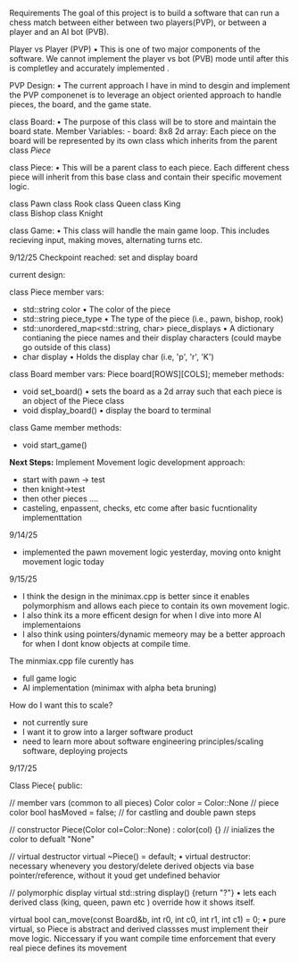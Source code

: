 Requirements
The goal of this project is to build a software that can run a chess match between either
between two players(PVP), or between a player and an AI bot (PVB).

Player vs Player (PVP)
• This is one of two major components of the software. We cannot implement the player vs bot (PVB)
mode until after this is completley and accurately implemented .

PVP Design:
  • The current approach I have in mind to desgin and implement the PVP componenet is to 
  leverage an object oriented approach to handle pieces, the board, and the game state. 

  class Board: 
  • The purpose of this class will be to store and maintain the board state.
    Member Variables:
      - board: 8x8 2d array:
        Each piece on the board will be represented by its own class which inherits from the parent class _Piece_

  class Piece:
  • This will be a parent class to each piece. Each different chess piece will inherit from this base class
  and contain their specific movement logic.

  class Pawn
  class Rook
  class Queen
  class King  
  class Bishop
  class Knight

  class Game:
  • This class will handle the main game loop. This includes recieving input, making moves, alternating turns etc.
  

  9/12/25
  Checkpoint reached: set and display board

  current design:

  class Piece
  member vars:
  - std::string color
    • The color of the piece
  - std::string piece_type
    • The type of the piece (i.e., pawn, bishop, rook)
  - std::unordered_map<std::string, char> piece_displays
    • A dictionary contianing the piece names and their display characters (could maybe go outside of this class)
  - char display
    • Holds the display char (i.e, 'p', 'r', 'K')

class Board
  member vars:
  Piece board[ROWS][COLS];
  memeber methods:
  - void set_board()
    • sets the board as a 2d array such that each piece is an object of the Piece class
  - void display_board()
    • display the board to terminal
  
class Game
  member methods:
  - void start_game()

**Next Steps:** Implement Movement logic
development approach:
  - start with pawn -> test
  - then knight->test
  -  then other pieces ....
  -  casteling, enpassent, checks, etc come after basic fucntionality implementtation

9/14/25
- implemented the pawn movement logic yesterday, moving onto knight movement logic today

9/15/25
- I think the design in the minimax.cpp is better since it enables polymorphism and allows each piece to contain its own movement logic.
- I also think its a more efficent design for when I dive into more AI implementaions
- I also think using pointers/dynamic memeory may be a better approach for when I dont know objects at compile time.

The minmiax.cpp file curently has
- full game logic
- AI implementation (minimax with alpha beta bruning)

How do I want this to scale?
- not currently sure
- I want it to grow into a larger software product
- need to learn more about software engineering principles/scaling software, deploying projects




9/17/25

Class Piece{
public:

// member vars (common to all pieces)
Color color = Color::None // piece color
bool hasMoved = false; // for castling and double pawn steps

// constructor
Piece(Color col=Color::None) : color(col) {} // inializes the color to defualt "None"

// virtual destructor
virtual ~Piece() = default; 
• virtual destructor: necessary whenevery you destory/delete derived objects via base pointer/reference, without it youd get undefined behavior

// polymorphic display
virtual std::string display() {return "?"}
• lets each derived class (king, queen, pawn etc ) override how it shows itself.

virtual bool can_move(const Board&b, int r0, int c0, int r1, int c1) = 0;
• pure virtual, so Piece is abstract and derived classses must implement their move logic. Niccessary if you want compile time enforcement that every real piece defines its movement

  
    
      
  
